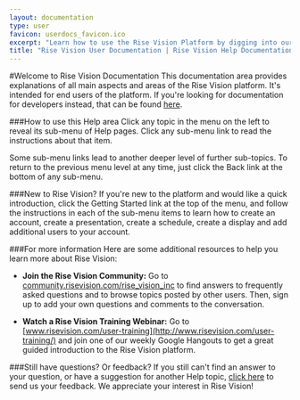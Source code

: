 ```yaml
---
layout: documentation
type: user
favicon: userdocs_favicon.ico
excerpt: "Learn how to use the Rise Vision Platform by digging into our extensive User Documentation"
title: "Rise Vision User Documentation | Rise Vision Help Documentation"
---
```


#Welcome to Rise Vision Documentation
This documentation area provides explanations of all main aspects and areas of the Rise Vision platform. It's intended for end users of the platform. If you're looking for documentation for developers instead, that can be found [here]({{site.absoluteurl}}developer).

###How to use this Help area
Click any topic in the menu on the left to reveal its sub-menu of Help pages. Click any sub-menu link to read the instructions about that item. 

Some sub-menu links lead to another deeper level of further sub-topics. To return to the previous menu level at any time, just click the Back link at the bottom of any sub-menu.

###New to Rise Vision?
If you're new to the platform and would like a quick introduction, click the Getting Started link at the top of the menu, and follow the instructions in each of the sub-menu items to learn how to create an account, create a presentation, create a schedule, create a display and add additional users to your account.

###For more information
Here are some additional resources to help you learn more about Rise Vision:

- **Join the Rise Vision Community:** Go to [community.risevision.com/rise_vision_inc](https://community.risevision.com/rise_vision_inc) to find answers to  frequently asked questions and to browse topics posted by other users. Then, sign up to add your own questions and comments to the conversation.

- **Watch a Rise Vision Training Webinar:** Go to [www.risevision.com/user-training](http://www.risevision.com/user-training/) and join one of our weekly Google Hangouts to get a great guided introduction to the Rise Vision platform.

###Still have questions? Or feedback?
If you still can't find an answer to your question, or have a suggestion for another Help topic, [click here](http://www.risevision.com/about-us/#contact-us) to send us your feedback. We appreciate your interest in Rise Vision!